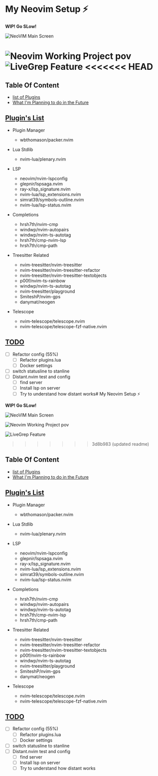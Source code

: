 # My Neovim Setup ⚡

**WIP! Go SLow!**

![NeoVIM Main Screen](https://raw.githubusercontent.com/vampirepapi/neovim-fs/master/screenshot/screnshot1.png)

![Neovim Working Project pov](https://raw.githubusercontent.com/vampirepapi/neovim-fs/master/screenshot/screenshot2.png)
![LiveGrep Feature](https://raw.githubusercontent.com/vampirepapi/neovim-fs/master/screenshot/screenshot3.png)
<<<<<<< HEAD
=======
## Table Of Content

<!-- vim-markdown-toc GFM -->
* [list of Plugins](#list-plugins)
* [What I'm Planning to do in the Future](#todo)

## [Plugin's List](#list-plugins)

* Plugin Manager
  * wbthomason/packer.nvim

* Lua Stdlib
  * nvim-lua/plenary.nvim

* LSP
  * neovim/nvim-lspconfig
  * glepnir/lspsaga.nvim
  * ray-x/lsp_signature.nvim
  * nvim-lua/lsp_extensions.nvim
  * simrat39/symbols-outline.nvim
  * nvim-lua/lsp-status.nvim

* Completions
  * hrsh7th/nvim-cmp
  * windwp/nvim-autopairs
  * windwp/nvim-ts-autotag
  * hrsh7th/cmp-nvim-lsp
  * hrsh7th/cmp-path

* Treesitter Related
  * nvim-treesitter/nvim-treesitter
  * nvim-treesitter/nvim-treesitter-refactor
  * nvim-treesitter/nvim-treesitter-textobjects
  * p00f/nvim-ts-rainbow
  * windwp/nvim-ts-autotag
  * nvim-treesitter/playground
  * SmiteshP/nvim-gps
  * danymat/neogen

* Telescope
  * nvim-telescope/telescope.nvim
  * nvim-telescope/telescope-fzf-native.nvim

## [TODO](#todo)

* [ ] Refactor config (55%)
  * [ ] Refactor plugins.lua
  * [ ] Docker settings
* [ ] switch statusline to stanline
* [ ] Distant.nvim test and config
  * [ ] find server
  * [ ] Install lsp on server
  * [ ] Try to understand how distant works# My Neovim Setup ⚡

**WIP! Go SLow!**

![NeoVIM Main Screen](https://raw.githubusercontent.com/vampirepapi/neovim-fs/master/screenshot/screnshot1.png)

![Neovim Working Project pov](https://raw.githubusercontent.com/vampirepapi/neovim-fs/master/screenshot/screenshot2.png)

![LiveGrep Feature](https://raw.githubusercontent.com/vampirepapi/neovim-fs/master/screenshot/screenshot3.png)
>>>>>>> 3d8b983 (updated readme)
## Table Of Content

<!-- vim-markdown-toc GFM -->
* [list of Plugins](#list-plugins)
* [What I'm Planning to do in the Future](#todo)

## [Plugin's List](#list-plugins)

* Plugin Manager
  * wbthomason/packer.nvim

* Lua Stdlib
  * nvim-lua/plenary.nvim

* LSP
  * neovim/nvim-lspconfig
  * glepnir/lspsaga.nvim
  * ray-x/lsp_signature.nvim
  * nvim-lua/lsp_extensions.nvim
  * simrat39/symbols-outline.nvim
  * nvim-lua/lsp-status.nvim

* Completions
  * hrsh7th/nvim-cmp
  * windwp/nvim-autopairs
  * windwp/nvim-ts-autotag
  * hrsh7th/cmp-nvim-lsp
  * hrsh7th/cmp-path

* Treesitter Related
  * nvim-treesitter/nvim-treesitter
  * nvim-treesitter/nvim-treesitter-refactor
  * nvim-treesitter/nvim-treesitter-textobjects
  * p00f/nvim-ts-rainbow
  * windwp/nvim-ts-autotag
  * nvim-treesitter/playground
  * SmiteshP/nvim-gps
  * danymat/neogen

* Telescope
  * nvim-telescope/telescope.nvim
  * nvim-telescope/telescope-fzf-native.nvim

## [TODO](#todo)

* [ ] Refactor config (55%)
  * [ ] Refactor plugins.lua
  * [ ] Docker settings
* [ ] switch statusline to stanline
* [ ] Distant.nvim test and config
  * [ ] find server
  * [ ] Install lsp on server
  * [ ] Try to understand how distant works
